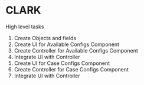 # CLARK

High level tasks

1. Create Objects and fields
2. Create UI for Available Configs Component
3. Create Controller for Available Configs Component
4. Integrate UI with Controller
5. Create UI for Case Configs Component
6. Create Controller for Case Configs Component
7. Integrate UI with Controller
